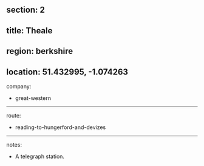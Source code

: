 section: 2
----
title: Theale
----
region: berkshire
----
location: 51.432995, -1.074263
----
company:
- great-western
----
route:
- reading-to-hungerford-and-devizes
----
notes:
- A telegraph station.
